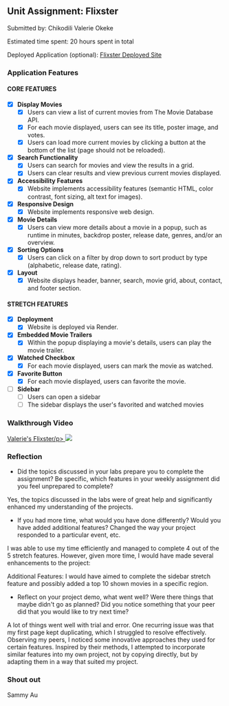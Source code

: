
## Unit Assignment: Flixster

Submitted by: Chikodili Valerie Okeke

Estimated time spent: 20 hours spent in total

Deployed Application (optional): [Flixster Deployed Site](https://flixster-starter-vbyr.onrender.com/)

### Application Features

#### CORE FEATURES


- [X] **Display Movies**
  - [X] Users can view a list of current movies from The Movie Database API.
  - [X] For each movie displayed, users can see its title, poster image, and votes.
  - [X] Users can load more current movies by clicking a button at the bottom of the list (page should not be reloaded).
- [X] **Search Functionality**
  - [X] Users can search for movies and view the results in a grid.
  - [X] Users can clear results and view previous current movies displayed.
- [X] **Accessibility Features**
  - [X] Website implements accessibility features (semantic HTML, color contrast, font sizing, alt text for images).
- [X] **Responsive Design**
  - [X] Website implements responsive web design.
- [X] **Movie Details**
  - [X] Users can view more details about a movie in a popup, such as runtime in minutes, backdrop poster, release date, genres, and/or an overview.
- [X] **Sorting Options**
  - [X] Users can click on a filter by drop down to sort product by type (alphabetic, release date, rating).
- [X] **Layout**
  - [X] Website displays header, banner, search, movie grid, about, contact, and footer section.

#### STRETCH FEATURES

- [X] **Deployment**
  - [X] Website is deployed via Render.
- [X] **Embedded Movie Trailers**
  - [X] Within the popup displaying a movie's details, users can play the movie trailer.
- [X] **Watched Checkbox**
  - [X] For each movie displayed, users can mark the movie as watched.
- [X] **Favorite Button**
  - [X] For each movie displayed, users can favorite the movie.
- [ ] **Sidebar**
  - [ ] Users can open a sidebar
  - [ ] The sidebar displays the user's favorited and watched movies

### Walkthrough Video

<div>
    <a href="https://www.loom.com/share/14ad8258a0004099a413494a911a161f">
      <p>Valerie's Flixster/p>
    </a>
    <a href="https://www.loom.com/share/14ad8258a0004099a413494a911a161f">
      <img style="max-width:300px;" src="https://cdn.loom.com/sessions/thumbnails/14ad8258a0004099a413494a911a161f-with-play.gif">
    </a>
  </div>

### Reflection

* Did the topics discussed in your labs prepare you to complete the assignment? Be specific, which features in your weekly assignment did you feel unprepared to complete?

Yes, the topics discussed in the labs were of great help and significantly enhanced my understanding of the projects. 

* If you had more time, what would you have done differently? Would you have added additional features? Changed the way your project responded to a particular event, etc.
  
I was able to use my time efficiently and managed to complete 4 out of the 5 stretch features. However, given more time, I would have made several enhancements to the project:

Additional Features: I would have aimed to complete the sidebar stretch feature and possibly added a top 10 shown movies in a specific region. 

* Reflect on your project demo, what went well? Were there things that maybe didn't go as planned? Did you notice something that your peer did that you would like to try next time?

A lot of things went well with trial and error. One recurring issue was that my first page kept duplicating, which I struggled to resolve effectively. Observing my peers, I noticed some innovative approaches they used for certain features. Inspired by their methods, I attempted to incorporate similar features into my own project, not by copying directly, but by adapting them in a way that suited my project.


### Shout out

Sammy Au